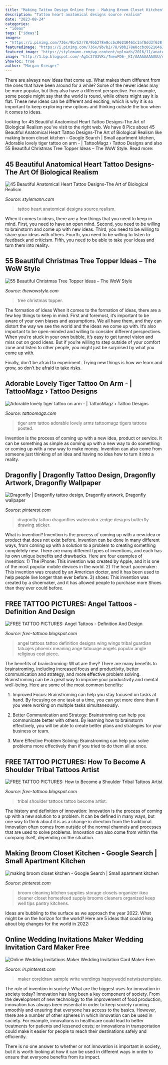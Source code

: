 ```yaml
---
title: "Making Tattoo Design Online Free - Making Broom Closet Kitchen"
description: "Tattoo heart anatomical designs source realism"
date: "2023-08-24"
categories:
- "ideas"
tags: ["ideas"]
images:
- "https://i.pinimg.com/736x/9b/b2/78/9bb278e8ccbc06210461c3af8dd3f638.jpg"
featuredImage: "https://i.pinimg.com/736x/9b/b2/78/9bb278e8ccbc06210461c3af8dd3f638.jpg"
featured_image: "https://stylemann.com/wp-content/uploads/2016/11/anatomical-heart-tattoo-8-650x650.jpg"
image: "http://1.bp.blogspot.com/-Ag1c27U3VKc/TmeuFD6-_KI/AAAAAAAAAUU/nqMGjyZ1I-Y/s1600/Shoulder+Tribal+Tattoos-tribal-on-shoulder-tattoo-119252.jpeg"
ShowToc: true
author: "Morgan Kreiger"
---
```



There are always new ideas that come up. What makes them different from the ones that have been around for a while? Some of the newer ideas may be more popular, but they also have a different perspective. For example, some people might say that the world is round, while others might say it is flat. These new ideas can be different and exciting, which is why it is so important to keep exploring new options and thinking outside the box when it comes to ideas.

	

		
looking for 45 Beautiful Anatomical Heart Tattoo Designs-The Art of Biological Realism you've visit to the right web. We have 8 Pics about 45 Beautiful Anatomical Heart Tattoo Designs-The Art of Biological Realism like making broom closet kitchen - Google Search | Small apartment kitchen, Adorable lovely tiger tattoo on arm - | TattooMagz › Tattoo Designs and also 55 Beautiful Christmas Tree Topper Ideas – The WoW Style. Read more:
		
    
## 45 Beautiful Anatomical Heart Tattoo Designs-The Art Of Biological Realism

<img loading=lazy src="https://stylemann.com/wp-content/uploads/2016/11/anatomical-heart-tattoo-8-650x650.jpg" onerror="this.onerror=null;this.src='https://tse1.mm.bing.net/th?id=OIP.4cByhAX2QlIJQ3yyBZ6tmgHaHa&amp;pid=15.1';" alt="45 Beautiful Anatomical Heart Tattoo Designs-The Art of Biological Realism">

_Source: stylemann.com_

>tattoo heart anatomical designs source realism. 

	

When it comes to ideas, there are a few things that you need to keep in mind. First, you need to have an open mind. Second, you need to be willing to brainstorm and come up with new ideas. Third, you need to be willing to share your ideas with others. Fourth, you need to be willing to listen to feedback and criticism. Fifth, you need to be able to take your ideas and turn them into reality.

    
## 55 Beautiful Christmas Tree Topper Ideas – The WoW Style

<img loading=lazy src="http://thewowstyle.com/wp-content/uploads/2014/11/329.jpg" onerror="this.onerror=null;this.src='https://tse2.mm.bing.net/th?id=OIP.9v_vcXkRVU0ldpJ-FymbpQHaLH&amp;pid=15.1';" alt="55 Beautiful Christmas Tree Topper Ideas – The WoW Style">

_Source: thewowstyle.com_

>tree christmas topper. 

	

The formation of ideas
When it comes to the formation of ideas, there are a few key things to keep in mind. First and foremost, it’s important to be aware of your own biases and assumptions. We all have them, and they can distort the way we see the world and the ideas we come up with.
It’s also important to be open-minded and willing to consider different perspectives. When you’re stuck in your own bubble, it’s easy to get tunnel vision and miss out on good ideas. But if you’re willing to step outside of your comfort zone and listen to other people, you might just be surprised by what you come up with.

Finally, don’t be afraid to experiment. Trying new things is how we learn and grow, so don’t be afraid to take risks.

    
## Adorable Lovely Tiger Tattoo On Arm - | TattooMagz › Tattoo Designs

<img loading=lazy src="https://tattoomagz.com/wp-content/uploads/2014/07/Adorable-lovely-tiger-tattoo-on-arm.jpg" onerror="this.onerror=null;this.src='https://tse2.mm.bing.net/th?id=OIP.0xMsxJyEBAYgAgyrpk-NTgHaLH&amp;pid=15.1';" alt="Adorable lovely tiger tattoo on arm - | TattooMagz › Tattoo Designs">

_Source: tattoomagz.com_

>tiger arm tattoo adorable lovely arms tattoomagz tigers tattoos posted. 

	

Invention is the process of coming up with a new idea, product or service. It can be something as simple as coming up with a new way to do something or coming up with a new way to make money. Invention can also come from someone just thinking of an idea and having no idea how to turn it into a reality.

    
## Dragonfly | Dragonfly Tattoo Design, Dragonfly Artwork, Dragonfly Wallpaper

<img loading=lazy src="https://i.pinimg.com/736x/9b/b2/78/9bb278e8ccbc06210461c3af8dd3f638.jpg" onerror="this.onerror=null;this.src='https://tse3.mm.bing.net/th?id=OIP.g7JFIUiE8zMPjCaLyT8RMgHaOG&amp;pid=15.1';" alt="Dragonfly | Dragonfly tattoo design, Dragonfly artwork, Dragonfly wallpaper">

_Source: pinterest.com_

>dragonfly tattoo dragonflies watercolor zedge designs butterfly drawing sticker. 

	

What is invention?
Invention is the process of coming up with a new idea or product that does not exist before. Invention can be done in many different ways, from coming up with a solution to a problem to creating something completely new. There are many different types of inventions, and each has its own unique benefits and drawbacks. Here are four examples of invention: 1) The iPhone: This invention was created by Apple, and it is one of the most popular mobile devices in the world. 2) The heart pacemaker: This invention was created by an American doctor, and it has been used to help people live longer than ever before. 3) shoes: This invention was created by a shoemaker, and it has allowed people to purchase more Shoes than they ever could before.

    
## FREE TATTOO PICTURES: Angel Tattoos - Definition And Design

<img loading=lazy src="http://3.bp.blogspot.com/-Geo2DDTwBUI/TnHS1abjUKI/AAAAAAAAAYM/iOuMVPzzEpQ/s1600/angel+tattoos+-Beautiful+Angel+Tattoos.jpg" onerror="this.onerror=null;this.src='https://tse3.mm.bing.net/th?id=OIP.hnkIG9-IlB6zS1bVQzQKQQHaFj&amp;pid=15.1';" alt="FREE TATTOO PICTURES: Angel Tattoos - Definition And Design">

_Source: free-tattooo.blogspot.com_

>angel tattoos tattoo definition designs wing wings tribal guardian tatuajes phoenix meaning ange tatouage angels popular angle religious cool piece. 

	

The benefits of brainstroming: What are they?
There are many benefits to brainstroming, including increased focus and productivity, better communication and strategy, and more effective problem solving. Brainstroming can be a great way to improve your productivity and mental well-being. Here are some of the most common benefits: 
1. Improved Focus: Brainstroming can help you stay focused on tasks at hand. By focusing on one task at a time, you can get more done than if you were working on multiple tasks simultaneously. 

2. Better Communication and Strategy: Brainstroming can help you communicate better with others. By learning how to brainstorm effectively, you will be able to create better plans and strategies for your business or team. 

3. More Effective Problem Solving: Brainstroming can help you solve problems more effectively than if you tried to do them all at once.

    
## FREE TATTOO PICTURES: How To Become A Shoulder Tribal Tattoos Artist

<img loading=lazy src="http://1.bp.blogspot.com/-Ag1c27U3VKc/TmeuFD6-_KI/AAAAAAAAAUU/nqMGjyZ1I-Y/s1600/Shoulder+Tribal+Tattoos-tribal-on-shoulder-tattoo-119252.jpeg" onerror="this.onerror=null;this.src='https://tse2.mm.bing.net/th?id=OIP.W-nWt9rWFufqkaG8Rhs00QHaLH&amp;pid=15.1';" alt="FREE TATTOO PICTURES: How to Become a Shoulder Tribal Tattoos Artist">

_Source: free-tattooo.blogspot.com_

>tribal shoulder tattoos tattoo become artist. 

	

The history and definition of innovation:
Innovation is the process of coming up with a new solution to a problem. It can be defined in many ways, but one way to think about it is as a change in direction from the traditional. Innovation often comes from outside of the normal channels and processes that are used to solve problems. Innovation can also come from within the company itself, depending on the situation.

    
## Making Broom Closet Kitchen - Google Search | Small Apartment Kitchen

<img loading=lazy src="https://i.pinimg.com/736x/3e/be/03/3ebe033ae37fc0c9a125deceb68f7914--broom-storage-ikea-kitchen.jpg" onerror="this.onerror=null;this.src='https://tse3.mm.bing.net/th?id=OIP.70DFnDqoN17aczcXPaVTrQHaJy&amp;pid=15.1';" alt="making broom closet kitchen - Google Search | Small apartment kitchen">

_Source: pinterest.com_

>broom cleaning kitchen supplies storage closets organizer ikea cleaner closet homesfeed supply brooms cleaners organized keep well tips pantry kitchens. 

	

Ideas are bubbling to the surface as we approach the year 2022. What might be on the horizon for the world? Here are 5 ideas that could bring about big changes for the world in 2022:

    
## Online Wedding Invitations Maker Wedding Invitation Card Maker Free

<img loading=lazy src="https://i.pinimg.com/736x/ee/ef/8b/eeef8bb03372b4c9625d064bf594999a.jpg" onerror="this.onerror=null;this.src='https://tse4.mm.bing.net/th?id=OIP.un2l_1OkkcYvD0HjS7gF1AHaKX&amp;pid=15.1';" alt="Online Wedding Invitations Maker Wedding Invitation Card Maker Free">

_Source: in.pinterest.com_

>maker coreldraw sample write wordings happywedd netwisetemplate. 

	

The role of invention in society: What are the biggest uses for innovation in society today?
Innovation has long been a key component of society. From the development of new technology to the improvement of food production, innovation has always been essential in order to keep society running smoothly and ensuring that everyone has access to the basics. 
However, there are a number of other spheres in which innovation can be used in society. For example, innovations in healthcare could lead to better treatments for patients and lessened costs; or innovations in transportation could make it easier for people to reach their destinations safely and efficiently. 

There is no one answer to whether or not innovation is important in society, but it is worth looking at how it can be used in different ways in order to ensure that everyone benefits from its impact.

